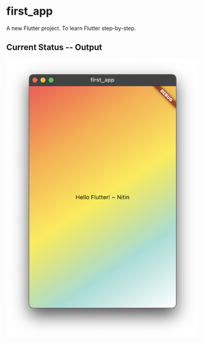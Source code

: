 # first_app

A new Flutter project. To learn Flutter step-by-step.

## Current Status -- Output

![LineearGradient-begin-end](output_images/LinearGradient-begin-end.png "LineearGradient-begin-end")
